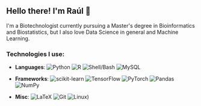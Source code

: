 ## Hello there! I'm Raúl 👋

I'm a Biotechnologist currently pursuing a Master's degree in Bioinformatics and Biostatistics, but I also love Data Science in general and Machine Learning.

### Technologies I use:

* **Languages**:
![Python](https://img.shields.io/badge/Python-ffe052?style=flat&logo=python)
![R](https://img.shields.io/badge/r-%23276DC3.svg?style=flat&logo=r&logoColor=white)
![Shell/Bash](https://img.shields.io/badge/shell_script%20-%23121011.svg?&style=flat&logo=gnu-bash&logoColor=white)
![MySQL](https://img.shields.io/badge/MySQL-00000F?style=flat&logo=mysql&logoColor=white)

* **Frameworks**:
![scikit-learn](https://img.shields.io/badge/scikit--learn-%23F7931E.svg?style=flat&logo=scikit-learn&logoColor=white)
![TensorFlow](https://img.shields.io/badge/TensorFlow-FF6F00?style=flat&logo=tensorflow&logoColor=white)
![PyTorch](https://img.shields.io/badge/PyTorch-EE4C2C?style=flat&logo=pytorch&logoColor=white)
![Pandas](https://img.shields.io/badge/pandas-%23150458.svg?style=flat&logo=pandas&logoColor=white)
![NumPy](https://img.shields.io/badge/numpy-%23013243.svg?style=flat&logo=numpy&logoColor=white)

* **Misc**:
![LaTeX](https://img.shields.io/badge/latex-%23008080.svg?&style=flat&logo=latex&logoColor=white)
![Git](https://img.shields.io/badge/Git-white?style=flat&logo=git)
![Linux](https://img.shields.io/badge/Linux-white?style=flat&logo=linux))